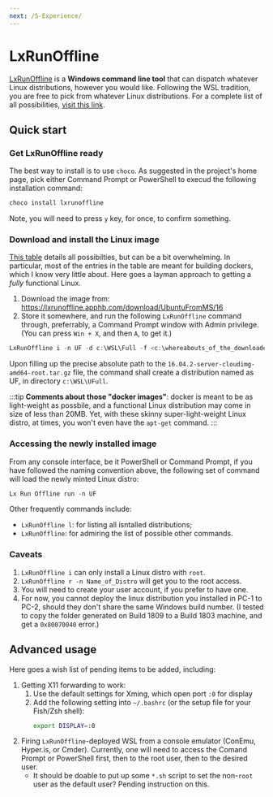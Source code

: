 ```yaml
---
next: /5-Experience/
---
```


# LxRunOffline <a href="https://github.com/llinfeng"><Badge text="@llinfeng" vertical="middle"/></a>

<!-- 大佬自由发挥！ -->

[LxRunOffline](https://github.com/DDoSolitary/LxRunOffline) is a **Windows command line tool** that can dispatch whatever Linux distributions, however you would like. Following the WSL tradition, you are free to pick from whatever Linux distributions. For a complete list of all possibilities, [visit this link](https://github.com/DDoSolitary/LxRunOffline/wiki).

## Quick start

### Get LxRunOffline ready

The best way to install is to use `choco`. As suggested in the project's home page, pick either Command Prompt or PowerShell to execud the following installation command:

```powershell
choco install lxrunoffline
```

Note, you will need to press `y` key, for once, to confirm something.

### Download and install the Linux image

[This table](https://github.com/DDoSolitary/LxRunOffline/wiki) details all possibilties, but can be a bit overwhelming. In particular, most of the entries in the table are meant for building dockers, which I know very little about. Here goes a layman approach to getting a _fully_ functional Linux.

1. Download the image from:
   <https://lxrunoffline.apphb.com/download/UbuntuFromMS/16>
2. Store it somewhere, and run the following `LxRunOffline` command through, preferrably, a Command Prompt window with Admin privilege. (You can press `Win + X`, and then `A`, to get it.)

```powershell
LxRunOffline i -n UF -d c:\WSL\Full -f <c:\whereabouts_of_the_downloaded_image> -s
```

Upon filling up the precise absolute path to the `16.04.2-server-cloudimg-amd64-root.tar.gz` file, the command shall create a distribution named as UF, in directory `c:\WSL\UFull`.

:::tip
**Comments about those "docker images"**: docker is meant to be as light-weight as possbile, and a functional Linux distribution may come in size of less than 20MB. Yet, with these skinny super-light-weight Linux distro, at times, you won't even have the `apt-get` command.
:::

### Accessing the newly installed image

From any console interface, be it PowerShell or Command Prompt, if you have followed the naming convention above, the following set of command will load the newly minted Linux distro:

```powershell
Lx Run Offline run -n UF
```

Other frequently commands include:

* `LxRunOffline l`: for listing all isntalled distributions;
* `LxRunOffline`: for admiring the list of possible other commands.

### Caveats

1. `LxRunOffline i` can only install a Linux distro with `root`.
2. `LxRunOffline r -n Name_of_Distro` will get you to the root access.
3. You will need to create your user account, if you prefer to have one.
4. For now, you cannot deploy the linux distribution you installed in PC-1 to PC-2, should they don't share the same Windows build number. (I tested to copy the folder generated on Build 1809 to a Build 1803 machine, and get a `0x80070040` error.)

## Advanced usage

Here goes a wish list of pending items to be added, including:
1. Getting X11 forwarding to work:
    1. Use the default settings for Xming, which open port `:0` for display
    2. Add the following setting into `~/.bashrc` (or the setup file for your Fish/Zsh shell):
       ```bash
       export DISPLAY=:0
       ```
2. Firing `LxRunOffline`-deployed WSL from a console emulator (ConEmu, Hyper.is,
   or Cmder). Currently, one will need to access the Comand Prompt or PowerShell first, then to the root user, then to the desired user.
    * It should be doable to put up some `*.sh` script to set the non-`root` user as the default user? Pending instruction on this.
   
